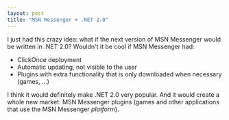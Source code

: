 ```yaml
---
layout: post
title: "MSN Messenger + .NET 2.0"
---
```


I just had this crazy idea: what if the next version of MSN Messenger would be written in .NET 2.0? Wouldn't it be cool if MSN Messenger had:

- ClickOnce deployment
- Automatic updating, not visible to the user
- Plugins with extra functionality that is only downloaded when necessary (games, …)

I think it would definitely make .NET 2.0 very popular. And it would create a whole new market: MSN Messenger plugins (games and other applications that use the MSN Messenger *platform*).